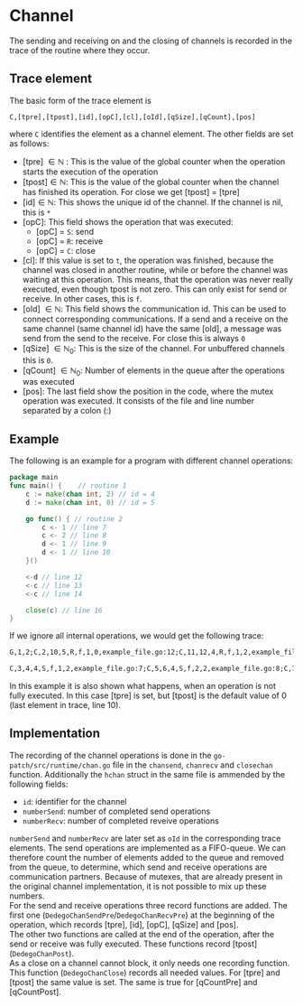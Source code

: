 # Channel
The sending and receiving on and the closing of channels is recorded in the
trace of the routine where they occur.

## Trace element
The basic form of the trace element is
```
C,[tpre],[tpost],[id],[opC],[cl],[oId],[qSize],[qCount],[pos]
```
where `C` identifies the element as a channel element. The other fields are
set as follows:
- [tpre] $\in \mathbb N$ : This is the value of the global counter when the operation starts
the execution of the operation
- [tpost]$\in \mathbb N$: This is the value of the global counter when the channel has finished its operation. For close we get [tpost] = [tpre]
- [id]$\in \mathbb N$: This shows the unique id of the channel. If the channel is nil, this is `*`
- [opC]: This field shows the operation that was executed:
    - [opC] = `S`: send
    - [opC] = `R`: receive
    - [opC] = `C`: close
- [cl]: If this value is set to `t`, the operation was finished, because the channel was closed in another routine, while or before the channel was waiting at this operation. This means, that the operation was never really executed, even though tpost is not zero.
This can only exist for send or receive. In other cases, this is `f`.
- [oId] $\in \mathbb N$: This field shows the communication id. This can be used to connect corresponding communications. If a send and a receive on the same channel (same channel id) have the same [oId], a message was send from the send to the receive. For close this is always `0`
- [qSize] $\in \mathbb N_0$: This is the size of the channel. For unbuffered channels this is `0`.
- [qCount] $\in \mathbb N_0$: Number of elements in the queue after the operations was executed
- [pos]: The last field show the position in the code, where the mutex operation
was executed. It consists of the file and line number separated by a colon (:)
## Example
The following is an example for a program with different channel operations:
```go
package main
func main() {    // routine 1
    c := make(chan int, 2) // id = 4
	d := make(chan int, 0) // id = 5

	go func() { // routine 2
		c <- 1 // line 7
		c <- 2 // line 8
		d <- 1 // line 9
		d <- 1 // line 10
	}()

	<-d // line 12
	<-c // line 13
	<-c // line 14

	close(c) // line 16
}
```
If we ignore all internal operations, we would get the following trace:
```txt
G,1,2;C,2,10,5,R,f,1,0,example_file.go:12;C,11,12,4,R,f,1,2,example_file.go:13;C,13,14,4,R,f,2,2,example_file.go:14;C,15,15,4,C,f,0,2,example_file.go:16
```
```txt
C,3,4,4,S,f,1,2,example_file.go:7;C,5,6,4,S,f,2,2,example_file.go:8;C,7,8,5,S,f,1,0,example_file.go:9;C,9,0,5,S,f,2,0,example_file.go:10
```
In this example it is also shown what happens, when an operation is not fully executed. In this case [tpre] is set, but [tpost] is the default value of 0 (last element in trace, line 10).

## Implementation
The recording of the channel operations is done in the
`go-patch/src/runtime/chan.go` file in the `chansend`, `chanrecv` and `closechan` function. Additionally the
`hchan` struct in the same file is ammended by the following fields:
- `id`: identifier for the channel
- `numberSend`: number of completed send operations
- `numberRecv`: number of completed reveive operations

`numberSend` and `numberRecv` are later set as `oId` in the corresponding trace elements. The send operations are implemented as a FIFO-queue. We can therefore count the number of elements added to the queue and removed from the
queue, to determine, which send and receive operations are
communication partners. Because of mutexes, that are already present in the original channel implementation,
it is not possible to mix up these numbers.\
For the send and receive operations three record functions are added. The first one (`DedegoChanSendPre`/`DedegoChanRecvPre`) at the beginning of the operation, which records [tpre], [id], [opC], [qSize] and [pos].\
The other two functions are called at the end of the
operation, after the send or receive was fully executed.
These functions record [tpost] (`DedegoChanPost`).\
As a close on a channel cannot block, it only needs one recording function. This function (`DedegoChanClose`) records all needed values. For [tpre] and [tpost] the same
value is set. The same is true for [qCountPre] and [qCountPost].